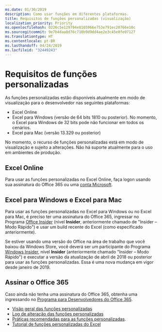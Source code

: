 ```yaml
---
ms.date: 01/30/2019
description: Como usar funções em diferentes plataformas.
title: Requisitos de funções personalizadas (visualização)
localization_priority: Priority
ms.openlocfilehash: 0226c5e129794e8105966e753e791ec20766e10c
ms.sourcegitcommit: 9e7b4daa8d76c710b9d9dd4ae2e3c45e8fe07127
ms.translationtype: HT
ms.contentlocale: pt-BR
ms.lasthandoff: 04/24/2019
ms.locfileid: "32449243"
---
```

# <a name="custom-functions-requirements"></a>Requisitos de funções personalizadas

As funções personalizadas estão disponíveis atualmente em modo de visualização para o desenvolvedor nas seguintes plataformas:

- Excel Online
- Excel para Windows (versão de 64 bits 1810 ou posterior). No momento, o Excel para Windows de 32 bits pode não funcionar em todos os cenários. 
- Excel para Mac (versão 13.329 ou posterior)

No momento, o recurso de funções personalizadas está em modo de visualização e sujeito a alterações. Não há suporte atualmente para o uso em ambientes de produção.

## <a name="excel-online"></a>Excel Online
Para usar as funções personalizadas no Excel Online, faça logon usando sua assinatura do Office 365 ou uma [conta Microsoft](https://account.microsoft.com/account). 

## <a name="excel-for-windows-and-excel-for-mac"></a>Excel para Windows e Excel para Mac
Para usar as funções personalizadas no Excel para Windows ou no Excel para Mac, é preciso ter uma assinatura do Office 365, ingressar no Programa [Office Insider](https://products.office.com/office-insider) (nível **Insider**, anteriormente chamado de "Insider – Modo Rápido") e usar um build recente do Excel (como especificado anteriormente).

Se estiver usando uma versão do Office na área de trabalho que você baixou da Windows Store, você deverá ser um participante do Programa [Windows Insider](https://insider.windows.com/), nível **Insider** (anteriormente chamado "Insider – Modo Rápido") e executar a versão da atualização de abril de 2018 ou posterior para usar as funções personalizadas. Essa é uma nova mudança em vigor desde janeiro de 2019.

## <a name="subscribe-to-office-365"></a>Assinar o Office 365
Caso ainda não tenha uma assinatura do Office 365, obtenha uma ingressando no [Programa para Desenvolvedores do Office 365](https://developer.microsoft.com/pt-BR/office/dev-program).


* [Visão geral das funções personalizadas](custom-functions-overview.md)
* [Log de alteração das funções personalizadas](custom-functions-changelog.md)
* [Práticas recomendadas para as funções personalizadas](custom-functions-best-practices.md).
* [Tutorial de funções personalizadas do Excel](../tutorials/excel-tutorial-create-custom-functions.md)

